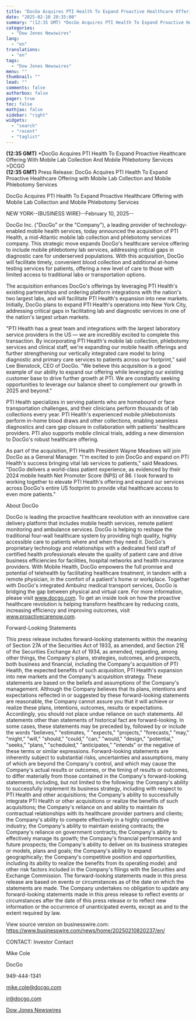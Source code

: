 ```yaml
---
title: "DocGo Acquires PTI Health To Expand Proactive Healthcare Offering with Mobile Lab Collection and Mobile Phlebotomy Services"
date: "2025-02-10 20:35:00"
summary: "(12:35 GMT) *DocGo Acquires PTI Health To Expand Proactive Healthcare Offering With Mobile Lab Collection And Mobile Phlebotomy Services &gt;DCGO(12:35 GMT) Press Release: DocGo Acquires PTI Health To Expand Proactive Healthcare Offering with Mobile Lab Collection and Mobile Phlebotomy ServicesDocGo Acquires PTI Health To Expand Proactive Healthcare Offering with Mobile..."
categories:
  - "Dow Jones Newswires"
lang:
  - "en"
translations:
  - "en"
tags:
  - "Dow Jones Newswires"
menu: ""
thumbnail: ""
lead: ""
comments: false
authorbox: false
pager: true
toc: false
mathjax: false
sidebar: "right"
widgets:
  - "search"
  - "recent"
  - "taglist"
---
```


**(12:35 GMT)** \*DocGo Acquires PTI Health To Expand Proactive Healthcare Offering With Mobile Lab Collection And Mobile Phlebotomy Services >DCGO  
**(12:35 GMT)** Press Release: DocGo Acquires PTI Health To Expand Proactive Healthcare Offering with Mobile Lab Collection and Mobile Phlebotomy Services

DocGo Acquires PTI Health To Expand Proactive Healthcare Offering with Mobile Lab Collection and Mobile Phlebotomy Services

NEW YORK--(BUSINESS WIRE)--February 10, 2025--

DocGo Inc. ("DocGo" or the "Company"), a leading provider of technology-enabled mobile health services, today announced the acquisition of PTI Health, a mid-Atlantic mobile lab collection and phlebotomy services company. This strategic move expands DocGo's healthcare service offering to include mobile phlebotomy lab services, addressing critical gaps in diagnostic care for underserved populations. With this acquisition, DocGo will facilitate timely, convenient blood collection and additional at-home testing services for patients, offering a new level of care to those with limited access to traditional labs or transportation options.

The acquisition enhances DocGo's offerings by leveraging PTI Health's existing partnerships and ordering platform integrations with the nation's two largest labs, and will facilitate PTI Health's expansion into new markets. Initially, DocGo plans to expand PTI Health's operations into New York City, addressing critical gaps in facilitating lab and diagnostic services in one of the nation's largest urban markets.

"PTI Health has a great team and integrations with the largest laboratory service providers in the US — we are incredibly excited to complete this transaction. By incorporating PTI Health's mobile lab collection, phlebotomy services and clinical staff, we're expanding our mobile health offerings and further strengthening our vertically integrated care model to bring diagnostic and primary care services to patients across our footprint," said Lee Bienstock, CEO of DocGo. "We believe this acquisition is a good example of our ability to expand our offering while leveraging our existing customer base to drive further growth at PTI. We are constantly seeking opportunities to leverage our balance sheet to complement our growth in 2025 and beyond."

PTI Health specializes in serving patients who are homebound or face transportation challenges, and their clinicians perform thousands of lab collections every year. PTI Health's experienced mobile phlebotomists perform in-home blood draws and other collections, enabling seamless diagnostics and care gap closure in collaboration with patients' healthcare providers. PTI also supports mobile clinical trials, adding a new dimension to DocGo's robust healthcare offering.

As part of the acquisition, PTI Health President Wayne Meadows will join DocGo as a General Manager. "I'm excited to join DocGo and expand on PTI Health's success bringing vital lab services to patients," said Meadows. "DocGo delivers a world-class patient experience, as evidenced by their 2024 mobile health Net Promoter Score (NPS) of 86. I look forward to working together to elevate PTI Health's offering and expand our services across DocGo's entire US footprint to provide vital healthcare access to even more patients."

About DocGo

DocGo is leading the proactive healthcare revolution with an innovative care delivery platform that includes mobile health services, remote patient monitoring and ambulance services. DocGo is helping to reshape the traditional four-wall healthcare system by providing high quality, highly accessible care to patients where and when they need it. DocGo's proprietary technology and relationships with a dedicated field staff of certified health professionals elevate the quality of patient care and drive business efficiencies for facilities, hospital networks and health insurance providers. With Mobile Health, DocGo empowers the full promise and potential of telehealth by facilitating healthcare treatment, in tandem with a remote physician, in the comfort of a patient's home or workplace. Together with DocGo's integrated Ambulnz medical transport services, DocGo is bridging the gap between physical and virtual care. For more information, please visit www.docgo.com. To get an inside look on how the proactive healthcare revolution is helping transform healthcare by reducing costs, increasing efficiency and improving outcomes, visit www.proactivecarenow.com.

Forward-Looking Statements

This press release includes forward-looking statements within the meaning of Section 27A of the Securities Act of 1933, as amended, and Section 21E of the Securities Exchange Act of 1934, as amended, regarding, among other things, the Company's plans, strategies, outcomes, and prospects, both business and financial, including the Company's acquisition of PTI Health, the expected benefits of such acquisition, PTI Health's expansion into new markets and the Company's acquisition strategy. These statements are based on the beliefs and assumptions of the Company's management. Although the Company believes that its plans, intentions and expectations reflected in or suggested by these forward-looking statements are reasonable, the Company cannot assure you that it will achieve or realize these plans, intentions, outcomes, results or expectations. Accordingly, you should not place undue reliance on such statements. All statements other than statements of historical fact are forward-looking. In some cases, these statements may be preceded by, followed by or include the words "believes," "estimates, " "expects," "projects," "forecasts," "may," "might," "will," "should," "could," "can," "would," "design," "potential," "seeks," "plans," "scheduled," "anticipates," "intends" or the negative of these terms or similar expressions. Forward-looking statements are inherently subject to substantial risks, uncertainties and assumptions, many of which are beyond the Company's control, and which may cause the Company's actual results or outcomes, or the timing of results or outcomes, to differ materially from those contained in the Company's forward-looking statements, including, but not limited to the following: the Company's ability to successfully implement its business strategy, including with respect to PTI Health and other acquisitions; the Company's ability to successfully integrate PTI Health or other acquisitions or realize the benefits of such acquisitions; the Company's reliance on and ability to maintain its contractual relationships with its healthcare provider partners and clients; the Company's ability to compete effectively in a highly competitive industry; the Company's ability to maintain existing contracts; the Company's reliance on government contracts; the Company's ability to effectively manage its growth; the Company's financial performance and future prospects; the Company's ability to deliver on its business strategies or models, plans and goals; the Company's ability to expand geographically; the Company's competitive position and opportunities, including its ability to realize the benefits from its operating model; and other risk factors included in the Company's filings with the Securities and Exchange Commission. The forward-looking statements made in this press release are based on events or circumstances as of the date on which the statements are made. The Company undertakes no obligation to update any forward-looking statements made in this press release to reflect events or circumstances after the date of this press release or to reflect new information or the occurrence of unanticipated events, except as and to the extent required by law.

View source version on businesswire.com: https://www.businesswire.com/news/home/20250210820237/en/

CONTACT: Investor Contact

Mike Cole

DocGo

949-444-1341

mike.cole@docgo.com

ir@docgo.com

[Dow Jones Newswires](https://www.tradingview.com/news/DJN_DN20250210004344:0/)
